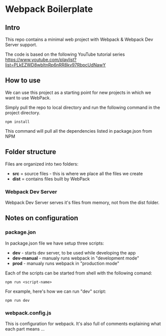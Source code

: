 # Webpack Boilerplate

## Intro
This repo contains a minimal web project with Webpack & Webpack Dev Server support.

The code is based on the following YouTube tutorial series https://www.youtube.com/playlist?list=PLkEZWD8wbltnRp6nRR8kv97RbpcUdNawY

## How to use
We can use this project as a starting point for new projects in which we want to use WebPack.

Simply pull the repo to local directory and run the following command in the project directory.


    npm install


This command will pull all the dependencies listed in package.json from NPM

## Folder structure
Files are organized into two folders:
* **src** = source files - this is where we place all the files we create
* **dist** = contains files built by WebPack

### Webpack Dev Server

Webpack Dev Server serves it's files from memory, not from the dist folder.

## Notes on configuration

### package.jon
In package.json file we have setup three scripts:
* **dev** - starts dev server, to be used while developing the app
* **dev-manual** - manualy runs webpack in "development mode"
* **prod** - manualy runs webpack in "production mode"

Each of the scripts can be started from shell with the following comand:

    npm run <script-name>

For example, here's how we can run "dev" script:

    npm run dev

### webpack.config.js
This is configuration for webpack. It's also full of comments explaining what each part means ...
